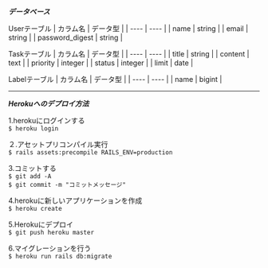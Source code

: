 ***データベース***

Userテーブル
|  カラム名  |  データ型  |
| ---- | ---- |
| name  | string |
| email | string |
| password_digest | string |

Taskテーブル
|  カラム名  |  データ型  |
| ---- | ---- |
| title  | string |
| content | text |
| priority | integer |
| status | integer |
| limit | date |

Labelテーブル
|  カラム名  |  データ型  |
| ---- | ---- |
| name | bigint |

  
___
    
***Herokuへのデプロイ方法***
  
1.herokuにログインする  
`$ heroku login`  

２.アセットプリコンパイル実行  
`$ rails assets:precompile RAILS_ENV=production`

3.コミットする  
`$ git add -A  `  
`$ git commit -m "コミットメッセージ"  `

4.herokuに新しいアプリケーションを作成  
`$ heroku create  `
    
5.Herokuにデプロイ  
`$ git push heroku master `
  
6.マイグレーションを行う  
`$ heroku run rails db:migrate `
